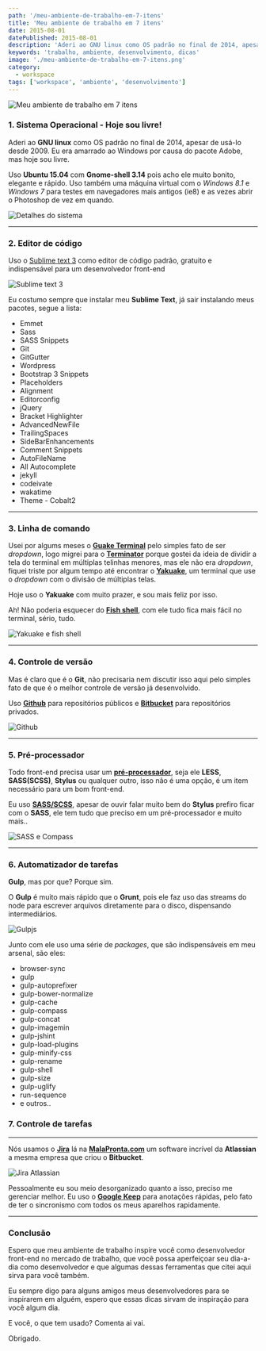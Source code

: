 ```yaml
---
path: '/meu-ambiente-de-trabalho-em-7-itens'
title: 'Meu ambiente de trabalho em 7 itens'
date: 2015-08-01
datePublished: 2015-08-01
description: 'Aderi ao GNU linux como OS padrão no final de 2014, apesar de usá-lo desde 2009.'
keywords: 'trabalho, ambiente, desenvolvimento, dicas'
image: './meu-ambiente-de-trabalho-em-7-itens.png'
category:
  - workspace
tags: ['workspace', 'ambiente', 'desenvolvimento']
---
```


![Meu ambiente de trabalho em 7 itens](./meu-ambiente-de-trabalho-em-7-itens.png)

### 1. Sistema Operacional - Hoje sou livre!

Aderi ao **GNU linux** como OS padrão no final de 2014, apesar de usá-lo desde 2009. Eu era amarrado ao Windows por causa do pacote Adobe, mas hoje sou livre.

Uso **Ubuntu 15.04** com **Gnome-shell 3.14** pois acho ele muito bonito, elegante e rápido. Uso também uma máquina virtual com o _Windows 8.1_ e _Windows 7_ para testes em navegadores mais antigos (ie8) e as vezes abrir o Photoshop de vez em quando.

![Detalhes do sistema](../../../assets/meu-ambiente-de-trabalho-detalhes-do-sistema.png)

---

### 2. Editor de código

Uso o [Sublime text 3](http://www.sublimetext.com/3) como editor de código padrão, gratuito e indispensável para um desenvolvedor front-end

![Sublime text 3](../../../assets/meu-ambiente-sublime-text-3.png)

Eu costumo sempre que instalar meu **Sublime Text**, já sair instalando meus pacotes, segue a lista:

- Emmet
- Sass
- SASS Snippets
- Git
- GitGutter
- Wordpress
- Bootstrap 3 Snippets
- Placeholders
- Alignment
- Editorconfig
- jQuery
- Bracket Highlighter
- AdvancedNewFile
- TrailingSpaces
- SideBarEnhancements
- Comment Snippets
- AutoFileName
- All Autocomplete
- jekyll
- codeivate
- wakatime
- Theme - Cobalt2

---

### 3. Linha de comando

Usei por algums meses o **[Guake Terminal](http://guake.org/)** pelo simples fato de ser _dropdown_, logo migrei para o **[Terminator](http://gnometerminator.blogspot.com.br/p/introduction.html)** porque gostei da ideia de dividir a tela do terminal em múltiplas telinhas menores, mas ele não era _dropdown_, fiquei triste por algum tempo até encontrar o **[Yakuake](http://kde-apps.org/content/show.php?content=29153)**, um terminal que use o _dropdown_ com o divisão de múltiplas telas.

Hoje uso o **Yakuake** com muito prazer, e sou mais feliz por isso.

Ah! Não poderia esquecer do **[Fish shell](http://fishshell.com/)**, com ele tudo fica mais fácil no terminal, sério, tudo.

![Yakuake e fish shell](../../../assets/meu-ambiente-linha-de-comando-yakuake-fish-shell.png)

---

### 4. Controle de versão

Mas é claro que é o **Git**, não precisaria nem discutir isso aqui pelo simples fato de que é o melhor controle de versão já desenvolvido.

Uso **[Github](http://github.com/nandomoreirame)** para repositórios públicos e **[Bitbucket](https://bitbucket.org/)** para repositórios privados.

![Github](../../../assets/meu-ambiente-github.jpg)

---

### 5. Pré-processador

Todo front-end precisa usar um **[pré-processador](https://goo.gl/G79yVN)**, seja ele **LESS**, **SASS(SCSS)**, **Stylus** ou qualquer outro, isso não é uma opção, é um item necessário para um bom front-end.

Eu uso **[SASS/SCSS](http://sass-lang.com/)**, apesar de ouvir falar muito bem do **Stylus** prefiro ficar com o **SASS**, ele tem tudo que preciso em um pré-processador e muito mais..

![SASS e Compass](../../../assets/meu-ambiente-sass-compass.jpg)

---

### 6. Automatizador de tarefas

**Gulp**, mas por que? Porque sim.

O **Gulp** é muito mais rápido que o **Grunt**, pois ele faz uso das streams do node para escrever arquivos diretamente para o disco, dispensando intermediários.

![Gulpjs](../../../assets/eu-ambiente-gulpjs.png)

Junto com ele uso uma série de _packages_, que são indispensáveis em meu arsenal, são eles:

- browser-sync
- gulp
- gulp-autoprefixer
- gulp-bower-normalize
- gulp-cache
- gulp-compass
- gulp-concat
- gulp-imagemin
- gulp-jshint
- gulp-load-plugins
- gulp-minify-css
- gulp-rename
- gulp-shell
- gulp-size
- gulp-uglify
- run-sequence
- e outros..

### 7. Controle de tarefas

---

Nós usamos o **[Jira](https://www.atlassian.com/software/jira)** lá na **[MalaPronta.com](http://www.malapronta.com.br)** um software incrível da **Atlassian** a mesma empresa que criou o **Bitbucket**.

![Jira Atlassian](../../../assets/meu-ambiente-jira.png)

Pessoalmente eu sou meio desorganizado quanto a isso, preciso me gerenciar melhor. Eu uso o **[Google Keep](https://keep.google.com/)** para anotações rápidas, pelo fato de ter o sincronismo com todos os meus aparelhos rapidamente.

---

### Conclusão

Espero que meu ambiente de trabalho inspire você como desenvolvedor front-end no mercado de trabalho, que vocẽ possa aperfeiçoar seu dia-a-dia como desenvolvedor e que algumas dessas ferramentas que citei aqui sirva para você também.

Eu sempre digo para alguns amigos meus desenvolvedores para se inspirarem em alguém, espero que essas dicas sirvam de inspiração para você algum dia.

E você, o que tem usado? Comenta ai vai.

Obrigado.
